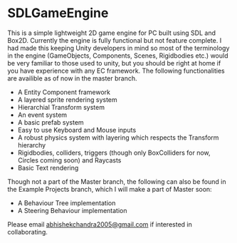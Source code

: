 # SDLGameEngine

This is a simple lightweight 2D game engine for PC built using SDL and Box2D.
Currently the engine is fully functional but not feature complete. I had made this keeping Unity developers in mind so most of the terminology in the engine (GameObjects, Components, Scenes, Rigidbodies etc.) would be very familiar to those used to unity, but you should be right at home if you have experience with any EC framework.
The following functionalities are availible as of now in the master branch.

- A Entity Component framework 
- A layered sprite rendering system 
- Hierarchial Transform system
- An event system
- A basic prefab system
- Easy to use Keyboard and Mouse inputs
- A robust physics system with layering which respects the Transform hierarchy
- Rigidbodies, colliders, triggers (though only BoxColliders for now, Circles coming soon) and Raycasts
- Basic Text rendering

Though not a part of the Master branch, the following can also be found in the Example Projects branch, which I will make a part of Master soon:
- A Behaviour Tree implementation
- A Steering Behaviour implementation

Please email abhishekchandra2005@gmail.com if interested in collaborating.

